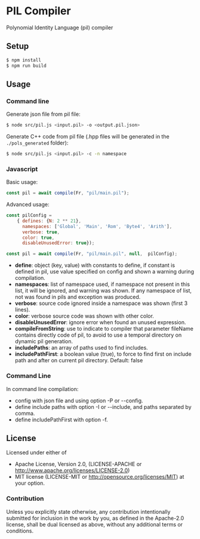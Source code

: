 # PIL Compiler
Polynomial Identity Language (pil) compiler

## Setup
```sh
$ npm install
$ npm run build
```
## Usage

### Command line
Generate json file from pil file:
```sh
$ node src/pil.js <input.pil> -o <output.pil.json>
```
Generate C++ code from pil file (.hpp files will be generated in the `./pols_generated` folder):
```sh
$ node src/pil.js <input.pil> -c -n namespace
```

### Javascript
Basic usage:
```javascript
const pil = await compile(Fr, "pil/main.pil");
```
Advanced usage:
```javascript
const pilConfig =
    { defines: {N: 2 ** 21},
      namespaces: ['Global', 'Main', 'Rom', 'Byte4', 'Arith'],
      verbose: true,
      color: true,
      disableUnusedError: true});

const pil = await compile(Fr, "pil/main.pil", null,  pilConfig);
```
- **define**: object (key, value) with constants to define, if constant is defined in pil, use value specified on config and shown a warning during compilation.
- **namespaces**: list of namespace used, if namespace not present in this list, it will be ignored, and warning was shown. If any namespace of list, not was found in pils and exception was produced.
- **verbose**: source code ignored inside a namespace was shown (first 3 lines).
- **color**: verbose source code was shown with other color.
- **disableUnusedError**: ignore error when found an unused expression.
- **compileFromString**: use to indicate to compiler that parameter fileName contains directly code of pil, to avoid to use a temporal directory on dynamic pil generation.
- **includePaths**: an array of paths used to find includes.
- **includePathFirst**: a boolean value (true), to force to find first on include path and after on current pil directory. Default: false
### Command Line

In command line compilation:
- config with json file and using option -P or --config.
- define include paths with option -I or --include, and paths separated by comma.
- define includePathFirst with option -f.


## License

Licensed under either of

* Apache License, Version 2.0, (LICENSE-APACHE or http://www.apache.org/licenses/LICENSE-2.0)
* MIT license (LICENSE-MIT or http://opensource.org/licenses/MIT)
at your option.

### Contribution
Unless you explicitly state otherwise, any contribution intentionally submitted for inclusion in the work by you, as defined in the Apache-2.0 license, shall be dual licensed as above, without any additional terms or conditions.
